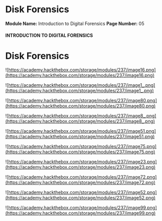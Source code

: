 <!--
 // Platform: Academy
// URL: https://academy.hackthebox.com/module/237/section/2611
// Platform Version: V1
// Module ID: 237
// Module Name: Introduction to Digital Forensics
// Module Difficulty: Medium
// Section ID: 2611
// Section Title: Disk Forensics
// Page Title: Introduction to Digital Forensics
// Page Number: 05
-->

# Disk Forensics

**Module Name:** Introduction to Digital Forensics **Page Number:** 05

#### INTRODUCTION TO DIGITAL FORENSICS

# Disk Forensics

![https://academy.hackthebox.com/storage/modules/237/image16.png](https://academy.hackthebox.com/storage/modules/237/image16.png)

![https://academy.hackthebox.com/storage/modules/237/image1_.png](https://academy.hackthebox.com/storage/modules/237/image1_.png)

![https://academy.hackthebox.com/storage/modules/237/image80.png](https://academy.hackthebox.com/storage/modules/237/image80.png)

![https://academy.hackthebox.com/storage/modules/237/image8_.png](https://academy.hackthebox.com/storage/modules/237/image8_.png)

![https://academy.hackthebox.com/storage/modules/237/image51.png](https://academy.hackthebox.com/storage/modules/237/image51.png)

![https://academy.hackthebox.com/storage/modules/237/image75.png](https://academy.hackthebox.com/storage/modules/237/image75.png)

![https://academy.hackthebox.com/storage/modules/237/image23.png](https://academy.hackthebox.com/storage/modules/237/image23.png)

![https://academy.hackthebox.com/storage/modules/237/image72.png](https://academy.hackthebox.com/storage/modules/237/image72.png)

![https://academy.hackthebox.com/storage/modules/237/image52.png](https://academy.hackthebox.com/storage/modules/237/image52.png)

![https://academy.hackthebox.com/storage/modules/237/image99.png](https://academy.hackthebox.com/storage/modules/237/image99.png)

####